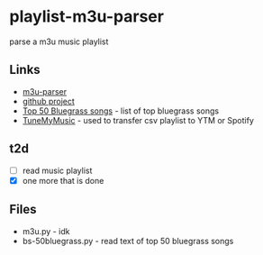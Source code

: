 # playlist-m3u-parser
parse a m3u music playlist

## Links
- [m3u-parser](https://pypi.org/project/m3u-parser)
- [github project](https://pypi.org/project/m3u-parser/)
- [Top 50 Bluegrass songs](https://www.rootsmusicreport.com/charts/print_chart/song/genre/bluegrass/weekly/2022-05-14/2022-05-14) - list of top bluegrass songs
- [TuneMyMusic](https://tunemymusic.com/) - used to transfer csv playlist to YTM or Spotify

## t2d
- [ ] read music playlist
- [X] one more that is done

## Files
- m3u.py - idk
- bs-50bluegrass.py - read text of top 50 bluegrass songs